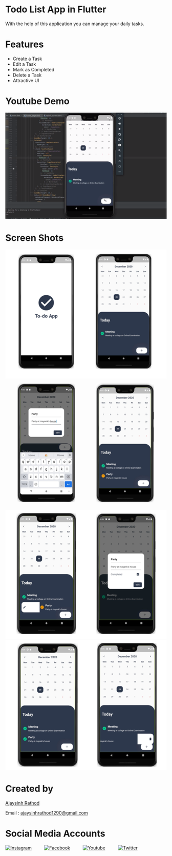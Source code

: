 # Todo List App in Flutter

With the help of this application you can manage your daily tasks.

# Features

* Create a Task
* Edit a Task 
* Mark as Completed
* Delete a Task
* Attractive UI

# Youtube Demo

[<img src="screenshots/youtube.png"/>](https://youtu.be/NBZczAqvPN0)


# Screen Shots

   <img src="/screenshots/screenshot1.jpg">
   <img src="/screenshots/screenshot2.jpg"> 
   <img src="/screenshots/screenshot3.jpg"> 
   <img src="/screenshots/screenshot4.jpg"> 

# Created by


[Ajaysinh Rathod](https://github.com/Ajaysinh1290)

Email : ajaysinhrathod1290@gmail.com

# Social Media Accounts
[![Instagram](https://img.icons8.com/fluent/40/000000/instagram-new.png)](https://www.instagram.com/ll_ajayrathod_ll/)&nbsp; &nbsp; &nbsp; &nbsp; &nbsp;
[![Facebook](https://img.icons8.com/fluent/40/000000/facebook-new.png)](https://www.facebook.com/ajaysinh.rathod.7927)&nbsp; &nbsp; &nbsp; &nbsp; &nbsp; 
[![Youtube](https://img.icons8.com/fluent/40/000000/youtube-play.png)](https://www.youtube.com/channel/UCbhGYVadJsZtJzHYMWLNRRQ)&nbsp; &nbsp; &nbsp; &nbsp; &nbsp; 
[![Twitter](https://img.icons8.com/fluent/40/000000/twitter.png)](https://twitter.com/Ajaysin34751867)

